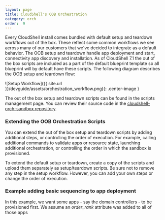 ```yaml
---
layout: page
title: CloudShell's OOB Orchestration
category: orch
order:  9
---
```

Every CloudShell install comes bundled with default setup and teardown workflows out of the box. These reflect
some common workflows we see across many of our customers that we've decided to integrate as a default behavior.
The OOB setup and teardown handle app deployment and start, connectivity app discovery and installation.
As of CloudShell 7.1 the out of the box scripts are included as a part of the default blueprint template so all
blueprint will by default have these scripts.
The following diagram describes the OOB setup and teardown flow:

![Setup Workflow]({{ site.url }}/devguide/assets/orchestration_workflow.png){: .center-image }

The out of the box setup and teardown scripts can be found in the scripts management page.
You can review their source code in the
[cloudshell-orch-sandbox repository](https://github.com/QualiSystems/cloudshell-orch-sandbox/tree/develop/sandbox_scripts).

### Extending the OOB Orchestration Scripts

You can extend the out of the box setup and teardown scripts by adding additional steps, or controlling the order
of execution. For example, calling additional commands to validate apps or resource state, launching additional orchestration,
or controlling the order in which the sandbox is provisioned.

To extend the default setup or teardown, create a copy of the scripts and upload them separately as setup/teardown scripts.
Be sure not to remove any step in the setup workflow. However, you can add your own steps or change the order of execution.

### Example adding basic sequencing to app deployment

In this example, we want some apps - say the domain controllers - to be provisioned first.
We assume an _order_rank_ attribute was added to all of those apps 

